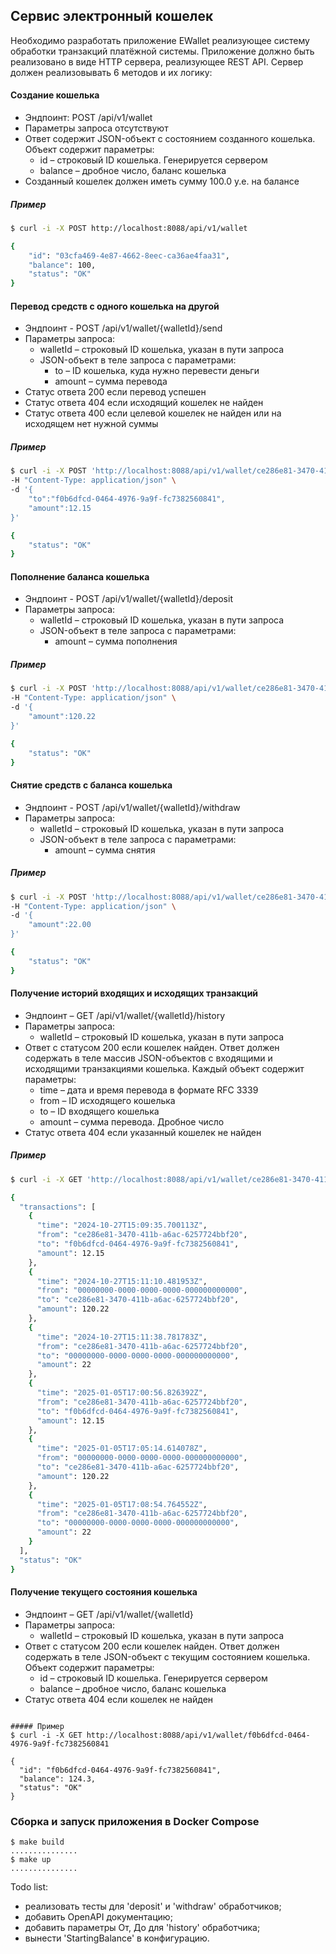 ## Сервис электронный кошелек

Необходимо разработать приложение EWallet реализующее систему обработки транзакций 
платёжной системы. Приложение должно быть реализовано в виде HTTP сервера, реализующее 
REST API. Сервер должен реализовывать 6 методов и их логику:

#### Создание кошелька
 - Эндпоинт: POST /api/v1/wallet
 - Параметры запроса отсутствуют
 - Ответ содержит JSON-объект с состоянием созданного кошелька. Объект содержит параметры:
    - id – строковый ID кошелька. Генерируется сервером
    - balance – дробное число, баланс кошелька
 - Созданный кошелек должен иметь сумму 100.0 у.е. на балансе

##### Пример
```bash
$ curl -i -X POST http://localhost:8088/api/v1/wallet

{
  	"id": "03cfa469-4e87-4662-8eec-ca36ae4faa31",
  	"balance": 100,
  	"status": "OK"
}
```

#### Перевод средств с одного кошелька на другой
 - Эндпоинт - POST /api/v1/wallet/{walletId}/send
 - Параметры запроса:
    - walletId – строковый ID кошелька, указан в пути запроса
    - JSON-объект в теле запроса с параметрами:
        - to – ID кошелька, куда нужно перевести деньги
        - amount – сумма перевода
 - Статус ответа 200 если перевод успешен
 - Статус ответа 404 если исходящий кошелек не найден
 - Статус ответа 400 если целевой кошелек не найден или на исходящем нет нужной суммы

##### Пример
```bash
$ curl -i -X POST 'http://localhost:8088/api/v1/wallet/ce286e81-3470-411b-a6ac-6257724bbf20/send' \
-H "Content-Type: application/json" \
-d '{
	"to":"f0b6dfcd-0464-4976-9a9f-fc7382560841",
	"amount":12.15
}'

{
  	"status": "OK"
}
```

#### Пополнение баланса кошелька
 - Эндпоинт - POST /api/v1/wallet/{walletId}/deposit
 - Параметры запроса:
    - walletId – строковый ID кошелька, указан в пути запроса
    - JSON-объект в теле запроса с параметрами:
        - amount – сумма пополнения

##### Пример
```bash
$ curl -i -X POST 'http://localhost:8088/api/v1/wallet/ce286e81-3470-411b-a6ac-6257724bbf20/deposit' \
-H "Content-Type: application/json" \
-d '{
	"amount":120.22
}'

{
  	"status": "OK"
}
```

#### Cнятие средств с баланса кошелька
 - Эндпоинт - POST /api/v1/wallet/{walletId}/withdraw
 - Параметры запроса:
    - walletId – строковый ID кошелька, указан в пути запроса
    - JSON-объект в теле запроса с параметрами:
        - amount – сумма снятия

##### Пример
```bash
$ curl -i -X POST 'http://localhost:8088/api/v1/wallet/ce286e81-3470-411b-a6ac-6257724bbf20/withdraw' \
-H "Content-Type: application/json" \
-d '{
	"amount":22.00
}'

{
  	"status": "OK"
}
```

#### Получение историй входящих и исходящих транзакций
 - Эндпоинт – GET /api/v1/wallet/{walletId}/history
 - Параметры запроса:
    - walletId – строковый ID кошелька, указан в пути запроса
 - Ответ с статусом 200 если кошелек найден. Ответ должен содержать в теле массив JSON-объектов с входящими и исходящими транзакциями кошелька. Каждый объект содержит параметры:
    - time – дата и время перевода в формате RFC 3339
    - from – ID исходящего кошелька
    - to – ID входящего кошелька
    - amount – сумма перевода. Дробное число
 - Статус ответа 404 если указанный кошелек не найден

##### Пример
```bash
$ curl -i -X GET 'http://localhost:8088/api/v1/wallet/ce286e81-3470-411b-a6ac-6257724bbf20/history'

{
  "transactions": [
    {
      "time": "2024-10-27T15:09:35.700113Z",
      "from": "ce286e81-3470-411b-a6ac-6257724bbf20",
      "to": "f0b6dfcd-0464-4976-9a9f-fc7382560841",
      "amount": 12.15
    },
    {
      "time": "2024-10-27T15:11:10.481953Z",
      "from": "00000000-0000-0000-0000-000000000000",
      "to": "ce286e81-3470-411b-a6ac-6257724bbf20",
      "amount": 120.22
    },
    {
      "time": "2024-10-27T15:11:38.781783Z",
      "from": "ce286e81-3470-411b-a6ac-6257724bbf20",
      "to": "00000000-0000-0000-0000-000000000000",
      "amount": 22
    },
    {
      "time": "2025-01-05T17:00:56.826392Z",
      "from": "ce286e81-3470-411b-a6ac-6257724bbf20",
      "to": "f0b6dfcd-0464-4976-9a9f-fc7382560841",
      "amount": 12.15
    },
    {
      "time": "2025-01-05T17:05:14.614078Z",
      "from": "00000000-0000-0000-0000-000000000000",
      "to": "ce286e81-3470-411b-a6ac-6257724bbf20",
      "amount": 120.22
    },
    {
      "time": "2025-01-05T17:08:54.764552Z",
      "from": "ce286e81-3470-411b-a6ac-6257724bbf20",
      "to": "00000000-0000-0000-0000-000000000000",
      "amount": 22
    }
  ],
  "status": "OK"
}
```
#### Получение текущего состояния кошелька
 - Эндпоинт – GET /api/v1/wallet/{walletId}
 - Параметры запроса:
    - walletId – строковый ID кошелька, указан в пути запроса
 - Ответ с статусом 200 если кошелек найден. Ответ должен содержать в теле JSON-объект с текущим состоянием кошелька. Объект содержит параметры:
    - id – строковый ID кошелька. Генерируется сервером
    - balance – дробное число, баланс кошелька
 - Статус ответа 404 если кошелек не найден
```

##### Пример
$ curl -i -X GET http://localhost:8088/api/v1/wallet/f0b6dfcd-0464-4976-9a9f-fc7382560841

{
  "id": "f0b6dfcd-0464-4976-9a9f-fc7382560841",
  "balance": 124.3,
  "status": "OK"
}
```

### Сборка и запуск приложения в Docker Compose

```shell script
$ make build
...............
$ make up
...............
```

Todo list:
 - реализовать тесты для 'deposit' и 'withdraw' обработчиков;
 - добавить OpenAPI документацию;
 - добавить параметры От, До для 'history' обработчика;
 - вынести 'StartingBalance' в конфигурацию.
